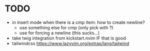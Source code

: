 # TODO

* in insert mode when there is a cmp item: how to create newline?
  * use something else for cmp (only pick with <C-p>?)
  * use <S-cr> for forcing a newline (this sucks...)
* take twig integration from kickstart.nvim IF that is good
* tailwindcss https://www.lazyvim.org/extras/lang/tailwind
